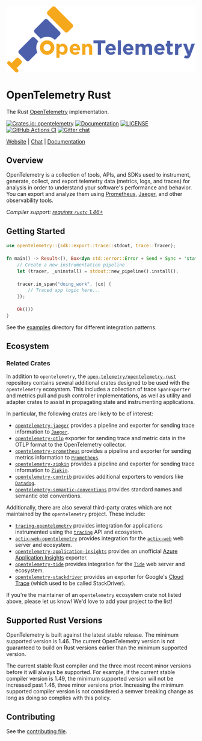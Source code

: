 ![OpenTelemetry — An observability framework for cloud-native software.][splash]

[splash]: https://raw.githubusercontent.com/open-telemetry/opentelemetry-rust/master/assets/logo-text.png

# OpenTelemetry Rust

The Rust [OpenTelemetry](https://opentelemetry.io/) implementation.

[![Crates.io: opentelemetry](https://img.shields.io/crates/v/opentelemetry.svg)](https://crates.io/crates/opentelemetry)
[![Documentation](https://docs.rs/opentelemetry/badge.svg)](https://docs.rs/opentelemetry)
[![LICENSE](https://img.shields.io/crates/l/opentelemetry)](./LICENSE)
[![GitHub Actions CI](https://github.com/open-telemetry/opentelemetry-rust/workflows/CI/badge.svg)](https://github.com/open-telemetry/opentelemetry-rust/actions?query=workflow%3ACI+branch%3Amaster)
[![Gitter chat](https://img.shields.io/badge/gitter-join%20chat%20%E2%86%92-brightgreen.svg)](https://gitter.im/open-telemetry/opentelemetry-rust)

[Website](https://opentelemetry.io/) |
[Chat](https://gitter.im/open-telemetry/opentelemetry-rust) |
[Documentation](https://docs.rs/opentelemetry)

## Overview

OpenTelemetry is a collection of tools, APIs, and SDKs used to instrument,
generate, collect, and export telemetry data (metrics, logs, and traces) for
analysis in order to understand your software's performance and behavior. You
can export and analyze them using [Prometheus], [Jaeger], and other
observability tools.

*Compiler support: [requires `rustc` 1.46+][msrv]*

[Prometheus]: https://prometheus.io
[Jaeger]: https://www.jaegertracing.io
[msrv]: #supported-rust-versions

## Getting Started

```rust
use opentelemetry::{sdk::export::trace::stdout, trace::Tracer};

fn main() -> Result<(), Box<dyn std::error::Error + Send + Sync + 'static>> {
    // Create a new instrumentation pipeline
    let (tracer, _uninstall) = stdout::new_pipeline().install();

    tracer.in_span("doing_work", |cx| {
        // Traced app logic here...
    });

    Ok(())
}
```

See the [examples](./examples) directory for different integration patterns.

## Ecosystem

### Related Crates

In addition to `opentelemetry`, the [`open-telemetry/opentelemetry-rust`]
repository contains several additional crates designed to be used with the
`opentelemetry` ecosystem. This includes a collection of trace `SpanExporter`
and metrics pull and push controller implementations, as well as utility and
adapter crates to assist in propagating state and instrumenting applications.

In particular, the following crates are likely to be of interest:

- [`opentelemetry-jaeger`] provides a pipeline and exporter for sending trace
  information to [`Jaeger`].
- [`opentelemetry-otlp`] exporter for sending trace and metric data in the OTLP
  format to the OpenTelemetry collector.
- [`opentelemetry-prometheus`] provides a pipeline and exporter for sending
  metrics information to [`Prometheus`].
- [`opentelemetry-zipkin`] provides a pipeline and exporter for sending trace
  information to [`Zipkin`].
- [`opentelemetry-contrib`] provides additional exporters to vendors like
  [`Datadog`].
- [`opentelemetry-semantic-conventions`] provides standard names and semantic
  otel conventions.

Additionally, there are also several third-party crates which are not
maintained by the `opentelemetry` project. These include:

- [`tracing-opentelemetry`] provides integration for applications instrumented
  using the [`tracing`] API and ecosystem.
- [`actix-web-opentelemetry`] provides integration for the [`actix-web`] web
  server and ecosystem.
- [`opentelemetry-application-insights`] provides an unofficial [Azure
  Application Insights] exporter.
- [`opentelemetry-tide`] provides integration for the [`Tide`] web server and
  ecosystem.
- [`opentelemetry-stackdriver`] provides an exporter for Google's [Cloud Trace]
  (which used to be called StackDriver).

If you're the maintainer of an `opentelemetry` ecosystem crate not listed
above, please let us know! We'd love to add your project to the list!

[`open-telemetry/opentelemetry-rust`]: https://github.com/open-telemetry/opentelemetry-rust
[`opentelemetry-jaeger`]: https://crates.io/crates/opentelemetry-jaeger
[`Jaeger`]: https://www.jaegertracing.io
[`opentelemetry-otlp`]: https://crates.io/crates/opentelemetry-otlp
[`opentelemetry-prometheus`]: https://crates.io/crates/opentelemetry-prometheus
[`Prometheus`]: https://prometheus.io
[`opentelemetry-zipkin`]: https://crates.io/crates/opentelemetry-zipkin
[`Zipkin`]: https://zipkin.io
[`opentelemetry-contrib`]: https://crates.io/crates/opentelemetry-contrib
[`Datadog`]: https://www.datadoghq.com
[`opentelemetry-semantic-conventions`]: https://crates.io/crates/opentelemetry-semantic-conventions

[`tracing-opentelemetry`]: https://crates.io/crates/tracing-opentelemetry
[`tracing`]: https://crates.io/crates/tracing
[`actix-web-opentelemetry`]: https://crates.io/crates/actix-web-opentelemetry
[`actix-web`]: https://crates.io/crates/actix-web
[`opentelemetry-application-insights`]: https://crates.io/crates/opentelemetry-application-insights
[Azure Application Insights]: https://docs.microsoft.com/en-us/azure/azure-monitor/app/app-insights-overview
[`opentelemetry-tide`]: https://crates.io/crates/opentelemetry-tide
[`Tide`]: https://crates.io/crates/tide
[`opentelemetry-stackdriver`]: https://crates.io/crates/opentelemetry-stackdriver
[Cloud Trace]: https://cloud.google.com/trace/

## Supported Rust Versions

OpenTelemetry is built against the latest stable release. The minimum supported
version is 1.46. The current OpenTelemetry version is not guaranteed to build
on Rust versions earlier than the minimum supported version.

The current stable Rust compiler and the three most recent minor versions
before it will always be supported. For example, if the current stable compiler
version is 1.49, the minimum supported version will not be increased past 1.46,
three minor versions prior. Increasing the minimum supported compiler version
is not considered a semver breaking change as long as doing so complies with
this policy.

## Contributing

See the [contributing file](CONTRIBUTING.md).
